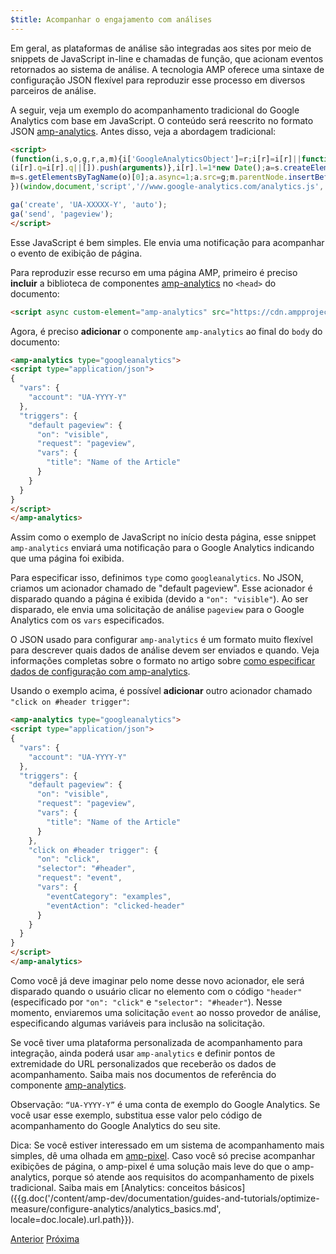 ```yaml
---
$title: Acompanhar o engajamento com análises
---
```


Em geral, as plataformas de análise são integradas aos sites por meio de snippets de JavaScript in-line e chamadas de função, que acionam eventos retornados ao sistema de análise. A tecnologia AMP oferece uma sintaxe de configuração JSON flexível para reproduzir esse processo em diversos parceiros de análise.

A seguir, veja um exemplo do acompanhamento tradicional do Google Analytics com base em JavaScript. O conteúdo será reescrito no formato JSON [amp-analytics](/pt_br/docs/reference/components/amp-analytics.html). Antes disso, veja a abordagem tradicional:

```html
<script>
(function(i,s,o,g,r,a,m){i['GoogleAnalyticsObject']=r;i[r]=i[r]||function(){
(i[r].q=i[r].q||[]).push(arguments)},i[r].l=1*new Date();a=s.createElement(o),
m=s.getElementsByTagName(o)[0];a.async=1;a.src=g;m.parentNode.insertBefore(a,m)
})(window,document,'script','//www.google-analytics.com/analytics.js','ga');

ga('create', 'UA-XXXXX-Y', 'auto');
ga('send', 'pageview');
</script>
```

Esse JavaScript é bem simples. Ele envia uma notificação para acompanhar o evento de exibição de página.

Para reproduzir esse recurso em uma página AMP, primeiro é preciso **incluir** a biblioteca de componentes [amp-analytics](/pt_br/docs/reference/components/amp-analytics.html) no `<head>` do documento:

```html
<script async custom-element="amp-analytics" src="https://cdn.ampproject.org/v0/amp-analytics-0.1.js"></script>
```

Agora, é preciso **adicionar** o componente `amp-analytics` ao final do `body` do documento:

```html
<amp-analytics type="googleanalytics">
<script type="application/json">
{
  "vars": {
    "account": "UA-YYYY-Y"
  },
  "triggers": {
    "default pageview": {
      "on": "visible",
      "request": "pageview",
      "vars": {
        "title": "Name of the Article"
      }
    }
  }
}
</script>
</amp-analytics>
```

Assim como o exemplo de JavaScript no início desta página, esse snippet `amp-analytics` enviará uma notificação para o Google Analytics indicando que uma página foi exibida.

Para especificar isso, definimos `type` como `googleanalytics`. No JSON, criamos um acionador chamado de "default pageview".  Esse acionador é disparado quando a página é exibida (devido a `"on": "visible"`). Ao ser disparado, ele envia uma solicitação de análise `pageview` para o Google Analytics com os `vars` especificados.

O JSON usado para configurar `amp-analytics` é um formato muito flexível para descrever quais dados de análise devem ser enviados e quando.  Veja informações completas sobre o formato no artigo sobre [como especificar dados de configuração com amp-analytics](/pt_br/docs/reference/components/amp-analytics.html#specifying-configuration-data).

Usando o exemplo acima, é possível **adicionar** outro acionador chamado `"click on #header trigger"`:

```html
<amp-analytics type="googleanalytics">
<script type="application/json">
{
  "vars": {
    "account": "UA-YYYY-Y"
  },
  "triggers": {
    "default pageview": {
      "on": "visible",
      "request": "pageview",
      "vars": {
        "title": "Name of the Article"
      }
    },
    "click on #header trigger": {
      "on": "click",
      "selector": "#header",
      "request": "event",
      "vars": {
        "eventCategory": "examples",
        "eventAction": "clicked-header"
      }
    }
  }
}
</script>
</amp-analytics>
```

Como você já deve imaginar pelo nome desse novo acionador, ele será disparado quando o usuário clicar no elemento com o código `"header"` (especificado por `"on": "click"` e `"selector": "#header"`).  Nesse momento, enviaremos uma solicitação `event` ao nosso provedor de análise, especificando algumas variáveis para inclusão na solicitação.

Se você tiver uma plataforma personalizada de acompanhamento para integração, ainda poderá usar `amp-analytics` e definir pontos de extremidade do URL personalizados que receberão os dados de acompanhamento. Saiba mais nos documentos de referência do componente [amp-analytics](/pt_br/docs/reference/components/amp-analytics.html).

Observação: `“UA-YYYY-Y”` é uma conta de exemplo do Google Analytics. Se você usar esse exemplo, substitua esse valor pelo código de acompanhamento do Google Analytics do seu site.

Dica: Se você estiver interessado em um sistema de acompanhamento mais simples, dê uma olhada em [amp-pixel](/pt_br/docs/reference/components/amp-pixel.html). Caso você só precise acompanhar exibições de página, o amp-pixel é uma solução mais leve do que o amp-analytics, porque só atende aos requisitos do acompanhamento de pixels tradicional. Saiba mais em [Analytics: conceitos básicos]({{g.doc('/content/amp-dev/documentation/guides-and-tutorials/optimize-measure/configure-analytics/analytics_basics.md', locale=doc.locale).url.path}}).

<div class="prev-next-buttons">
  <a class="button prev-button" href="{{g.doc('/content/docs/fundamentals/add_advanced/adding_carousels.md', locale=doc.locale).url.path}}"><span class="arrow-prev">Anterior</span></a>
  <a class="button next-button" href="{{g.doc('/content/docs/fundamentals/add_advanced/navigating.md', locale=doc.locale).url.path}}"><span class="arrow-next">Próxima</span></a>
</div>
